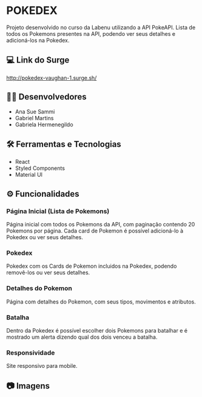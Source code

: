 # POKEDEX

Projeto desenvolvido no curso da Labenu utilizando a API PokeAPI.
Lista de todos os Pokemons presentes na API, podendo ver seus detalhes e adicioná-los na Pokedex.

## 💻 Link do Surge
http://pokedex-vaughan-1.surge.sh/

## 👩‍💻 Desenvolvedores
- Ana Sue Sammi
- Gabriel Martins
- Gabriela Hermenegildo

## 🛠 Ferramentas e Tecnologias
- React
- Styled Components
- Material UI

## ⚙️ Funcionalidades

### Página Inicial (Lista de Pokemons)
Página inicial com todos os Pokemons da API, com paginação contendo 20 Pokemons por página.
Cada card de Pokemon é possível adicioná-lo à Pokedex ou ver seus detalhes.

### Pokedex
Pokedex com os Cards de Pokemon incluidos na Pokedex, podendo removê-los ou ver seus detalhes.

### Detalhes do Pokemon
Página com detalhes do Pokemon, com seus tipos, movimentos e atributos.

### Batalha
Dentro da Pokedex é possível escolher dois Pokemons para batalhar e é mostrado um alerta dizendo qual dos dois venceu a batalha.

### Responsividade
Site responsivo para mobile.

## 📷 Imagens
